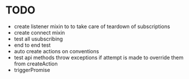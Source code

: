 TODO
====
* create listener mixin to to take care of teardown of subscriptions
* create connect mixin
* test all usubscribing
* end to end test
* auto create actions on conventions
* test api methods throw exceptions if attempt is made to override them from createAction
* triggerPromise
